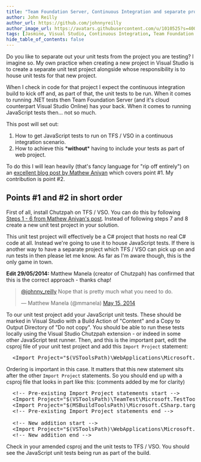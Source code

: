```yaml
---
title: "Team Foundation Server, Continuous Integration and separate projects for JavaScript unit tests"
author: John Reilly
author_url: https://github.com/johnnyreilly
author_image_url: https://avatars.githubusercontent.com/u/1010525?s=400&u=294033082cfecf8ad1645b4290e362583b33094a&v=4
tags: [Jasmine, Visual Studio, Continuous Integration, Team Foundation Server, Chutzpah]
hide_table_of_contents: false
---
```

Do you like to separate out your unit tests from the project you are testing? I imagine so. My own practice when creating a new project in Visual Studio is to create a separate unit test project alongside whose responsibility is to house unit tests for that new project.

 When I check in code for that project I expect the continuous integration build to kick off and, as part of that, the unit tests to be run. When it comes to running .NET tests then Team Foundation Server (and it's cloud counterpart Visual Studio Online) has your back. When it comes to running JavaScript tests then... not so much.

This post will set out:

1. How to get JavaScript tests to run on TFS / VSO in a continuous integration scenario.
2. How to achieve this \***without**\* having to include your tests as part of web project.

<!-- -->

To do this I will lean heavily (that's fancy language for "rip off entirely") on an [excellent blog post by Mathew Aniyan](<http://blogs.msdn.com/b/visualstudioalm/archive/2012/07/09/javascript-unit-tests-on-team-foundation-service-with-chutzpah.aspx>) which covers point #1. My contribution is point #2.

## Points #1 and #2 in short order

First of all, install Chutzpah on TFS / VSO. You can do this by following [Steps 1 - 6 from Mathew Aniyan's post](<http://blogs.msdn.com/b/visualstudioalm/archive/2012/07/09/javascript-unit-tests-on-team-foundation-service-with-chutzpah.aspx>). Instead of following steps 7 and 8 create a new unit test project in your solution.

<aside>This unit test project will effectively be a C# project that hosts no real C# code at all. Instead we're going to use it to house JavaScript tests. If there is another way to have a separate project which TFS / VSO can pick up on and run tests in then please let me know. As far as I'm aware though, this is the only game in town.</aside>

**Edit 29/05/2014:** Matthew Manela (creator of Chutzpah) has confirmed that this is the correct approach - thanks chap!

> [@johnny\_reilly](<https://twitter.com/johnny_reilly>) Nope that is pretty much what you need to do.
> 
> — Matthew Manela (@mmanela) [May 15, 2014](<https://twitter.com/mmanela/statuses/466962743400996864>)

<script async="" src="//platform.twitter.com/widgets.js" charSet="utf-8"></script>

To our unit test project add your JavaScript unit tests. These should be marked in Visual Studio with a Build Action of "Content" and a Copy to Output Directory of "Do not copy". You should be able to run these tests locally using the Visual Studio Chutzpah extension - or indeed in some other JavaScript test runner. Then, and this is the important part, edit the csproj file of your unit test project and add this `Import Project` statement:

<pre>  &lt;Import Project="$(VSToolsPath)\WebApplications\Microsoft.WebApplication.targets" Condition="'$(VSToolsPath)' != ''" /&gt;
</pre>

Ordering is important in this case. It matters that this new statement sits after the other `Import Project` statements. So you should end up with a csproj file that looks in part like this: (comments added by me for clarity)

<pre>  &lt;!-- Pre-existing Import Project statements start --&gt;
  &lt;Import Project="$(VSToolsPath)\TeamTest\Microsoft.TestTools.targets" Condition="Exists('$(VSToolsPath)\TeamTest\Microsoft.TestTools.targets')" /&gt;
  &lt;Import Project="$(MSBuildToolsPath)\Microsoft.CSharp.targets" /&gt;
  &lt;!-- Pre-existing Import Project statements end --&gt;

  &lt;!-- New addition start --&gt;
  &lt;Import Project="$(VSToolsPath)\WebApplications\Microsoft.WebApplication.targets" Condition="'$(VSToolsPath)' != ''" /&gt;
  &lt;!-- New addition end --&gt;
</pre>

Check in your amended csproj and the unit tests to TFS / VSO. You should see the JavaScript unit tests being run as part of the build.


